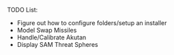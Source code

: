 TODO List:
- Figure out how to configure folders/setup an installer
- Model Swap Missiles
- Handle/Calibrate Akutan
- Display SAM Threat Spheres
